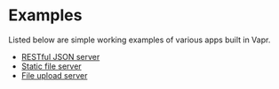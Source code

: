 # Examples

Listed below are simple working examples of various apps built in Vapr.

- [RESTful JSON server](./restful-json-server.js)
- [Static file server](./static-file-server.js)
- [File upload server](./file-upload-server.js)
